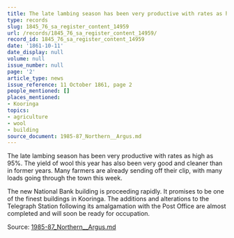 ```yaml
---
title: The late lambing season has been very productive with rates as high as 95%.
type: records
slug: 1845_76_sa_register_content_14959
url: /records/1845_76_sa_register_content_14959/
record_id: 1845_76_sa_register_content_14959
date: '1861-10-11'
date_display: null
volume: null
issue_number: null
page: '2'
article_type: news
issue_reference: 11 October 1861, page 2
people_mentioned: []
places_mentioned:
- Kooringa
topics:
- agriculture
- wool
- building
source_document: 1985-87_Northern__Argus.md
---
```


The late lambing season has been very productive with rates as high as 95%.  The yield of wool this year has also been very good and cleaner than in former years.  Many farmers are already sending off their clip, with many loads going through the town this week.

The new National Bank building is proceeding rapidly.  It promises to be one of the finest buildings in Kooringa.  The additions and alterations to the Telegraph Station following its amalgamation with the Post Office are almost completed and will soon be ready for occupation.

Source: [1985-87_Northern__Argus.md](/downloads/markdown/1985-87_Northern__Argus.md)
